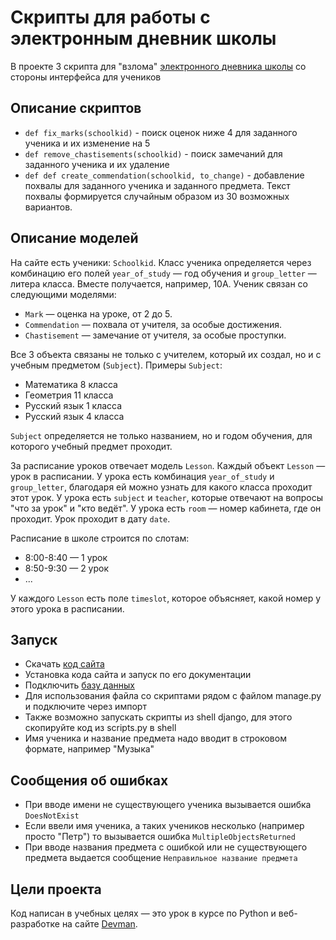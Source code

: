 # Скрипты для работы с электронным дневник школы

В проекте 3 скрипта для "взлома" [электронного дневника школы](https://dvmn.org/filer/canonical/1562234129/166/) со стороны интерфейса для учеников


## Описание скриптов

- `def fix_marks(schoolkid)` - поиск оценок ниже 4 для заданного ученика и их изменение на 5
- `def remove_chastisements(schoolkid)` - поиск замечаний для заданного ученика и их удаление
- `def def create_commendation(schoolkid, to_change)` - добавление похвалы для заданного ученика и заданного предмета. 
Текст похвалы формируется случайным образом из 30 возможных вариантов.


## Описание моделей

На сайте есть ученики: `Schoolkid`. Класс ученика определяется через комбинацию его полей `year_of_study` — год обучения и `group_letter` — литера класса. Вместе получается, например, 10А. Ученик связан со следующими моделями:

- `Mark` — оценка на уроке, от 2 до 5.
- `Commendation` — похвала от учителя, за особые достижения.
- `Chastisement` — замечание от учителя, за особые проступки.

Все 3 объекта связаны не только с учителем, который их создал, но и с учебным предметом (`Subject`). Примеры `Subject`:

- Математика 8 класса
- Геометрия 11 класса
- Русский язык 1 класса
- Русский язык 4 класса

`Subject` определяется не только названием, но и годом обучения, для которого учебный предмет проходит.

За расписание уроков отвечает модель `Lesson`. Каждый объект `Lesson` — урок в расписании. У урока есть комбинация `year_of_study` и `group_letter`, благодаря ей можно узнать для какого класса проходит этот урок. У урока есть `subject` и `teacher`, которые отвечают на вопросы "что за урок" и "кто ведёт". У урока есть `room` — номер кабинета, где он проходит. Урок проходит в дату `date`.

Расписание в школе строится по слотам:

- 8:00-8:40 — 1 урок
- 8:50-9:30 — 2 урок
- ...

У каждого `Lesson` есть поле `timeslot`, которое объясняет, какой номер у этого урока в расписании.

## Запуск

- Скачать [код сайта](https://dvmn.org/filer/canonical/1562234129/166/)
- Установка кода сайта и запуск по его документации
- Подключить [базу данных](https://dvmn.org/filer/canonical/1562234129/166/)
- Для использования файла со скриптами рядом с файлом manage.py и подключите через импорт
- Также возможно запускать скрипты из shell django, для этого скопируйте код из scripts.py
в shell
- Имя ученика и название предмета надо вводит в строковом формате, например "Музыка"

## Сообщения об ошибках

- При вводе имени не существующего ученика вызывается ошибка `DoesNotExist` 
- Если ввели имя ученика, а таких учеников несколько (например просто "Петр") то вызывается ошибка `MultipleObjectsReturned` 
- При вводе названия предмета с ошибкой или не существующего предмета выдается сообщение `Неправильное название предмета`

## Цели проекта

Код написан в учебных целях — это урок в курсе по Python и веб-разработке на сайте [Devman](https://dvmn.org).
